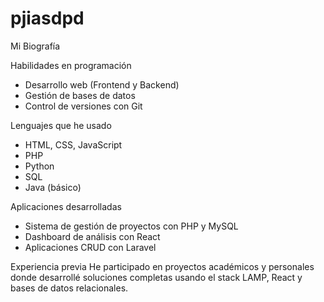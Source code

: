 # pjiasdpd
Mi Biografía

Habilidades en programación
- Desarrollo web (Frontend y Backend)
- Gestión de bases de datos
- Control de versiones con Git


Lenguajes que he usado 
- HTML, CSS, JavaScript
- PHP
- Python
- SQL
- Java (básico)


Aplicaciones desarrolladas
- Sistema de gestión de proyectos con PHP y MySQL
- Dashboard de análisis con React
- Aplicaciones CRUD con Laravel


Experiencia previa
He participado en proyectos académicos y personales donde desarrollé soluciones completas usando el stack LAMP, React y bases de datos relacionales.
